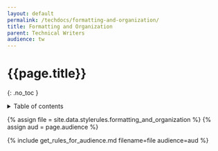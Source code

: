 ```yaml
---
layout: default
permalink: /techdocs/formatting-and-organization/
title: Formatting and Organization
parent: Technical Writers
audience: tw
---
```

# {{page.title}} 
{: .no_toc }
<details markdown="block">
  <summary>
    Table of contents
  </summary>
  {: .text-delta }
- TOC
{:toc}
</details>

{% assign file = site.data.stylerules.formatting_and_organization %}
{% assign aud = page.audience %}

{% include get_rules_for_audience.md filename=file audience=aud %}